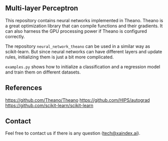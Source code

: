 ## Multi-layer Perceptron

This repository contains neural networks implemented in Theano. Theano is a great optimization library that can compile
functions and their gradients. It can also harness the GPU processing power if Theano is configured correctly.

The repository `neural_network_theano` can be used in a similar way as scikit-learn. But since neural networks
can have different layers and update rules, initializing them is just a bit more complicated.

`examples.py` shows how to initialize a classification and a regression model and train them on different datasets.

## References

https://github.com/Theano/Theano
https://github.com/HIPS/autograd
https://github.com/scikit-learn/scikit-learn

## Contact
Feel free to contact us if there is any question (tech@xaindex.ai).
